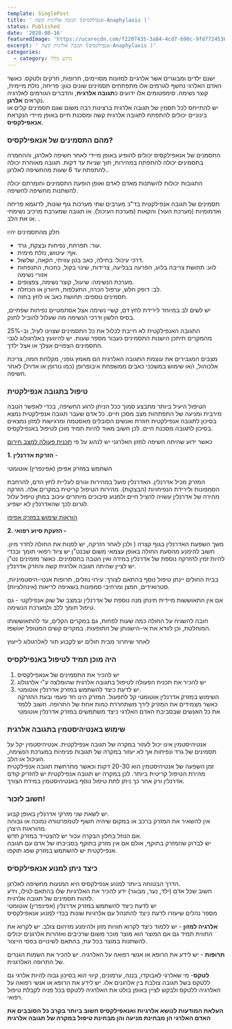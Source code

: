 ```yaml
---
template: SinglePost
title: ' תגובה אלרגית קשה (אנפילקסיס-Anaphylaxis )'
status: Published
date: '2020-08-16'
featuredImage: 'https://ucarecdn.com/f2207435-3a84-4cd7-b90c-9fd7724536ce/'
excerpt: ' תגובה אלרגית קשה (אנפילקסיס-Anaphylaxis )'
categories:
  - category: מידע כללי
---
```

ישנם ילדים ומבוגרים אשר אלרגיים למזונות מסויימים, תרופות, חרקים ולטקס. כאשר האדם האלרגי נחשף לגורמים  אלו  מתפתחים תסמינים  שונים כגון: פריחה, נזלת מיימית, קוצר נשימה. סימפטומים אלו  ידועים כ**תגובה אלרגית**,  והדברים הגורמים לאלרגיה נקראים **אלרגן**.\
יש להתייחס לכל תסמין של תגובה אלרגית ברצינות רבה משום שגם תסמינים קלים או בינוניים יכולים להתפתח לתגובה אלרגית קשה ומסכנת חיים באופן מיידי הנקראת **אנאפילקסיס**.

### מהם התסמינים של אנאפילקסיס?

התסמנים של אנאפילקסיס יכולים להופיע באופן מיידי לאחר חשיפה לאלרגן, וההחמרה בתסמינים יכולה להתפתח במהירות, תוך שניות עד דקות. תגובה מאוחרת יכולה להתפתח עד 6 שעות מהחשיפה לאלרגן.. 

התגובות יכולות להשתנות מאדם לאדם ואופן הופעת התסמינים וחומרתם יכולה להשתנות מחשיפה לחשיפה.

תסמינים של תגובה אנפילקטית בד"כ מערבים שתי מערכות גוף שונות,  לדוגמא פריחה ואדמומיות (מערכת העור) והקאות (מערכת העיכול). או תגובה  שמערבת מרכיב נשימתי  או את הלב. .

חלק מהתסמינים יהיו

* עור: תפרחת, נפיחות ובצקת, גרד.
* אף: עיטוש, נזלת מימית.
* דרכי עיכול: בחילה, כאב בטן עוויתי, הקאה, שלשול.
* לוע: תחושת צריבה בלוע, הפרעה בבליעה, צרידות, שינוי בקול, כחכוח, התנפחות אזורי נשימה
* מערכת הנשימה: שיעול, קוצר נשימה, צפצופים.
* לב: דופק חלש, ערפול הכרה, התעלפות, חיוורון או הכחלה.
* תסמינים נוספים: תחושת כאב או לחץ בחזה.

יש לשים לב במיוחד לירידת לחץ דם, קשיי נשימה אצל אסתמטיים נפיחות שפתיים, בסיס הלשון ודרכי הנשימה מה שעלול להוביל לחנק.

התגובה האנפילקטית לא חייבת לכלול את כל התסמינים שצוינו לעיל, וב-25% מהמקרים תיתכן הישנות התסמינים כעבור מספר שעות. יש להיוועץ באלרגולוג לגבי התסמינים הצפויים אצלך או אצל ילדך.

מצבים המגבירים את עוצמת התגובה האלרגית הם מאמץ גופני, מקלחת חמה, צריכת אלכוהול, ו/או שימוש במשככי כאבים ממשפחת איבופרופן (כמו נורופן או אדויל) לאחר חשיפה.

### טיפול בתגובה אנפילקטית

הטיפול היעיל ביותר מתבצע סמוך ככל הניתן לרגע החשיפה, בכדי לאפשר הטבה מירבית ומניעה של התפתחות מצב מסכן חיים. כל אדם שעבר תגובה אנפילקטית נמצא בסיכון לתגובה אנפילקטית חוזרת ואנשים הסובלים מאסטמה ומרגישות למזון נמצאים בסיכון לתגובה מסכנת חיים. לכן חשוב מאוד להיות תמיד מוכן לטיפול באנפילקסיס.

כאשר ידוע שהיתה חשיפה למזון האלרגני יש לנהוג על פי [תכנית פעולה למצב חירום ](https://ucarecdn.com/e7d38141-da74-489f-bc92-c18a1623b560/)

**1. הזרקת אדרנלין** -

השתמש במזרק אפיפן (אפינפרין) אוטומטי

המזרק מכיל אדרנלין. האדרנלין פועל במהירות וגורם לעליית לחץ הדם, להרחבת הסמפונות ולירידת הנפיחויות (הבצקות).
מהירות הטיפול קריטית במקרים אלה. הזרקה מהירה של אדרנלין עשויה להציל חיים ולמנוע סיבוכים מיותרים
 עיכוב במתן טיפול עלול לגרום לכך שהאדרנלין לא ישפיע.

[הוראות שימוש במזרק אפיפן](/posts/מזרק-אדרנלין-אוטומטי/)

**2. הזעקת סיוע רפואי -**

משך השפעת האדרנלין בגוף קצרה ( ולכן לאחר הזרקה, יש לפנות את החולה לחדר מיון. חשוב להימנע מהסעת החולה באופן עצמאי משום שבנט"ן יש ציוד רפואי תומך ובכדי להיות זמין להזרקה נוספת של אדרנלין במידה ואין הטבה בתסמינים. כאשר מזמינים נט"ן יש לציין שהיתה תגובה אלרגית קשה והוזרק אדרנלין.

בבית החולים יינתן טיפול נוסף בהתאם לצורך: עירוי נוזלים, תרופות אנטי-היסטמיניות, סטרואידים, חמצן ומרחיבי סמפונות בשאיפה לריאות (אינהלציות).

אם אין התאוששות מיידית תינתן מנה נוספת של אדרנלין ובמצב של שוק אנפילקטי - גם טיפול תומך ללב ולמערכת הנשימה.

חובה להשגיח על החולה כמה שעות לפחות, גם במקרים הקלים, עד להתאוששותו המוחלטת, וכן לוודא את אי-הישנותן של התופעות. במקרים קשים המטופל יאושפז.

לאחר שיחרור מבית חולים יש לקבוע תור לאלרגולוג לייעוץ

### היה מוכן תמיד לטיפול באנפילקסיס

1. יש להכיר את התסמינים של אנאפילקסיס
2. יש להכיר את תכנית הפעולה לטיפול בתגובה אלרגית שהומלצה ע"י אלרגולוג
3. יש לדעת כיצד להשתמש במזרק אדרנלין אוטומטי.\
   השימוש במזרק אדרנלין אוטומטי קל לתפעול. המזרק הינו חד פעמי ובעת ההזרקה כאשר מצמידים את המזרק לירך משתחררת כמות אחת של התרופה. חשוב ללמד את כל האנשים שבסביבת האדם האלרגי כיצד משתמשים במזרק אדרנלין אוטומטי

### שימוש באנטיהיסטמין בתגובה אלרגית

אנטיהיסטמין אינו יכול לעזור במקרה של תגובה אנפילקטית. אנטיהיסטמין יקל על תסמינים של גרד ונפיחות אך לא יעזור במקרה של תגובות פנימיות במערכת הנשימה, העיכול או הלב.\
זמן השפעה של אנטיהיסטמין הוא 20-30 דקות וכאשר מתרחשת תגובה אנפילקטית מהירת הטיפול קריטית ביותר. לכן במקרה יש תגובה אנפילקטית יש להזריק קודם אדרנלין ורק אחר כך ניתן לתת טיפול נוסף באנטיהיסטמין במידת הצורך.

### חשוב לזכור!

יש לשאת שני מזרקי אדרנלין באופן קבוע.\
אין להשאיר את המזרק ברכב או במקום שיהיה חשוף לטמפרטורה נמוכה או גבוהה מהוראות היצרן.\
אם הנוזל בחלון הבקרה עכור יש להצטייד במזרק חדש.\
יש לבדוק שהמזרק בתוקף, אולם אם אין מזרק בתוקף בסביבתו של אדם עם תגובה אנפילקטית יש להשתמש במזרק שפג תוקפו.

### כיצד ניתן למנוע אנאפילקסיס

הדרך הבטוחה ביותר למנוע אנפילקסיס היא המנעות מחשיפה לאלרגן. \
חשוב שכל אדם (ילד, נער, מבוגר) ידע להכיר את האלרגיות שלו בהתאם לגילו, וידע לזהות תסמינים של תגובה אלרגית.\
יש לדעת כיצד להשתמש במזרק אדרנלין (אפינפרין) אוטומטי\
מספר נהלים שיעזרו לדעת כיצד להתנהל עם אלרגיות שונות בכדי למנוע אנאפילקסיס

**אלרגיה למזון** - יש ללמוד כיצד לקרוא תוויות מזון ולהימנע מזיהום צולב. יש לקרוא את התווית תמיד גם אם המוצר הוא מוצר מוכר משום שרכיבים ואזהרות אלרגנים יכולים להשתנות במוצר בכל עת, בהתאם לשינויים בפסי הייצור.

**תרופות** - יש לידע את הרופא או אנשי רפואה על האלרגיה. יש להכיר את השמות הגנרים של התרופה האלרגנית.

**לטקס**- מי שאלרגי לאבוקדו, בננה, ערמונים, קיווי הוא בסיכון גבוה להיות אלרגי גם ללטקס בשל תגובה צולבת בין אלרגנים אלו. יש לידע את הרופא או אנשי רפואה על האלרגיה ללטקס ולבקש לציין באופן בולט את האלרגיה ללטקס בכל פניה לקבלת טיפול רפואי.  

**העלאת המודעות לנושא אלרגיות ואנאפילקסיס חשוב ביותר בקרב כל הסובבים את האדם האלרגי הן מבחינת מניעה והן מבחינת טיפול במקרה של תגובה אלרגית**
